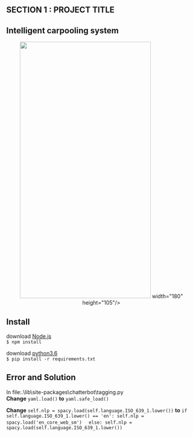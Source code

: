 ## SECTION 1 : PROJECT TITLE
## Intelligent carpooling system

<div align=center>
<img src="https://github.com/kaiyangHebert/CyberCaptain/blob/main/img/first%20page.jpg?raw=true" width="347" height="679"> width="180" height="105"/>
</div>


## 
  
## Install
download [Node.js](https://nodejs.org/en/download/)  
`$ npm install`  
  
download [python3.6](https://www.python.org/downloads/release/python-360/)  
`$ pip install -r requirements.txt`  

## Error and Solution  
In file:.\lib\site-packages\chatterbot\tagging.py  
**Change** `yaml.load()` **to** `yaml.safe_load() `  
  
**Change** `self.nlp = spacy.load(self.language.ISO_639_1.lower())` **to**
`if self.language.ISO_639_1.lower() == 'en': self.nlp = spacy.load('en_core_web_sm')  `
`else: self.nlp = spacy.load(self.language.ISO_639_1.lower())`

